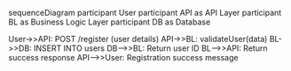 sequenceDiagram
  participant User
  participant API as API Layer
  participant BL as Business Logic Layer
  participant DB as Database

  User->>API: POST /register (user details)
  API->>BL: validateUser(data)
  BL->>DB: INSERT INTO users
  DB-->>BL: Return user ID
  BL-->>API: Return success response
  API-->>User: Registration success message
